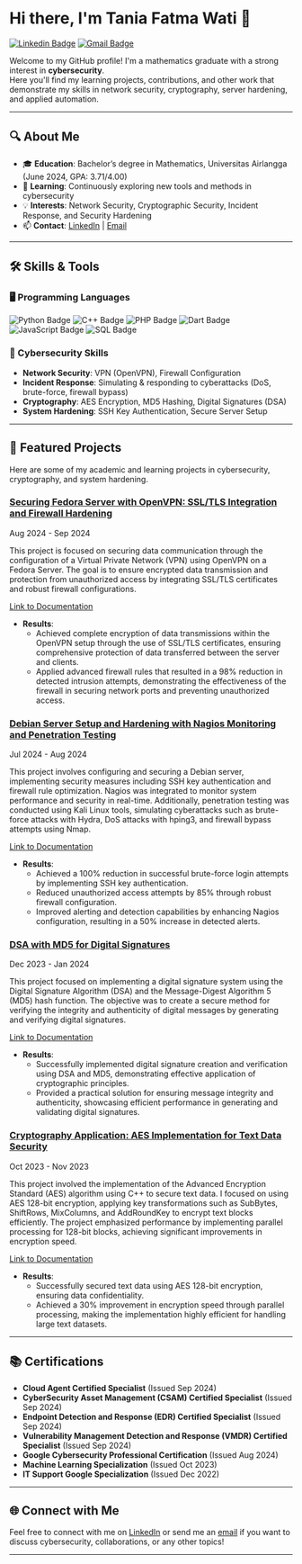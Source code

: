 # Hi there, I'm Tania Fatma Wati 👋

[![Linkedin Badge](https://img.shields.io/badge/-taniafatmawati-blue?style=flat-square&logo=Linkedin&logoColor=white&link=https://www.linkedin.com/in/tania-fatma-wati/)](https://www.linkedin.com/in/tania-fatma-wati/)
[![Gmail Badge](https://img.shields.io/badge/-tania.fatmawati20@gmail.com-c14438?style=flat-square&logo=Gmail&logoColor=white&link=mailto:tania.fatmawati20@gmail.com)](mailto:tania.fatmawati20@gmail.com)

Welcome to my GitHub profile! I'm a mathematics graduate with a strong interest in **cybersecurity**.  
Here you'll find my learning projects, contributions, and other work that demonstrate my skills in network security, cryptography, server hardening, and applied automation.  

---

## 🔍 About Me
- 🎓 **Education**: Bachelor’s degree in Mathematics, Universitas Airlangga (June 2024, GPA: 3.71/4.00)  
- 🌱 **Learning**: Continuously exploring new tools and methods in cybersecurity  
- 💡 **Interests**: Network Security, Cryptographic Security, Incident Response, and Security Hardening  
- 📫 **Contact**: [LinkedIn](https://www.linkedin.com/in/tania-fatma-wati/) | [Email](mailto:taniafatmawati20@gmail.com)  

---

## 🛠️ Skills & Tools

### 🖥️ Programming Languages
![Python Badge](https://img.shields.io/badge/-Python-3776AB?style=for-the-badge&logo=python&logoColor=white)
![C++ Badge](https://img.shields.io/badge/-C++-00599C?style=for-the-badge&logo=c%2B%2B&logoColor=white)
![PHP Badge](https://img.shields.io/badge/-PHP-777BB4?style=for-the-badge&logo=php&logoColor=white)
![Dart Badge](https://img.shields.io/badge/-Dart-0175C2?style=for-the-badge&logo=dart&logoColor=white)
![JavaScript Badge](https://img.shields.io/badge/-JavaScript-F7DF1E?style=for-the-badge&logo=javascript&logoColor=black)
![SQL Badge](https://img.shields.io/badge/-SQL-4479A1?style=for-the-badge&logo=postgresql&logoColor=white)

### 🔐 Cybersecurity Skills
- **Network Security**: VPN (OpenVPN), Firewall Configuration  
- **Incident Response**: Simulating & responding to cyberattacks (DoS, brute-force, firewall bypass)  
- **Cryptography**: AES Encryption, MD5 Hashing, Digital Signatures (DSA)  
- **System Hardening**: SSH Key Authentication, Secure Server Setup  

---

## 📂 Featured Projects

Here are some of my academic and learning projects in cybersecurity, cryptography, and system hardening.

### [Securing Fedora Server with OpenVPN: SSL/TLS Integration and Firewall Hardening](https://github.com/taniafatmawati/vpn-secure-implementation-fedora-server)
Aug 2024 - Sep 2024

This project is focused on securing data communication through the configuration of a Virtual Private Network (VPN) using OpenVPN on a Fedora Server. The goal is to ensure encrypted data transmission and protection from unauthorized access by integrating SSL/TLS certificates and robust firewall configurations.

[Link to Documentation](https://github.com/taniafatmawati/vpn-secure-implementation-fedora-server)

- **Results**:
  - Achieved complete encryption of data transmissions within the OpenVPN setup through the use of SSL/TLS certificates, ensuring comprehensive protection of data transferred between the server and clients.
  - Applied advanced firewall rules that resulted in a 98% reduction in detected intrusion attempts, demonstrating the effectiveness of the firewall in securing network ports and preventing unauthorized access.


### [Debian Server Setup and Hardening with Nagios Monitoring and Penetration Testing](https://github.com/taniafatmawati/debian-server-setup)
Jul 2024 - Aug 2024

This project involves configuring and securing a Debian server, implementing security measures including SSH key authentication and firewall rule optimization. Nagios was integrated to monitor system performance and security in real-time. Additionally, penetration testing was conducted using Kali Linux tools, simulating cyberattacks such as brute-force attacks with Hydra, DoS attacks with hping3, and firewall bypass attempts using Nmap.

[Link to Documentation](https://github.com/taniafatmawati/debian-server-setup-and-hardening)

- **Results**:
  - Achieved a 100% reduction in successful brute-force login attempts by implementing SSH key authentication.
  - Reduced unauthorized access attempts by 85% through robust firewall configuration.
  - Improved alerting and detection capabilities by enhancing Nagios configuration, resulting in a 50% increase in detected alerts.

 
### [DSA with MD5 for Digital Signatures](https://github.com/taniafatmawati/dsa-md5-digital-signatures)
Dec 2023 - Jan 2024

This project focused on implementing a digital signature system using the Digital Signature Algorithm (DSA) and the Message-Digest Algorithm 5 (MD5) hash function. The objective was to create a secure method for verifying the integrity and authenticity of digital messages by generating and verifying digital signatures.

[Link to Documentation](https://github.com/taniafatmawati/dsa-md5-digital-signature)

- **Results**:
  - Successfully implemented digital signature creation and verification using DSA and MD5, demonstrating effective application of cryptographic principles.
  - Provided a practical solution for ensuring message integrity and authenticity, showcasing efficient performance in generating and validating digital signatures.


### [Cryptography Application: AES Implementation for Text Data Security](https://github.com/taniafatmawati/aes-text-data-security)
Oct 2023 - Nov 2023

This project involved the implementation of the Advanced Encryption Standard (AES) algorithm using C++ to secure text data. I focused on using AES 128-bit encryption, applying key transformations such as SubBytes, ShiftRows, MixColumns, and AddRoundKey to encrypt text blocks efficiently. The project emphasized performance by implementing parallel processing for 128-bit blocks, achieving significant improvements in encryption speed.

[Link to Documentation](https://github.com/taniafatmawati/aes-text-encryption-cpp)

- **Results**:
  - Successfully secured text data using AES 128-bit encryption, ensuring data confidentiality.
  - Achieved a 30% improvement in encryption speed through parallel processing, making the implementation highly efficient for handling large text datasets.

---

## 📚 Certifications

- **Cloud Agent Certified Specialist** (Issued Sep 2024)
- **CyberSecurity Asset Management (CSAM) Certified Specialist** (Issued Sep 2024)
- **Endpoint Detection and Response (EDR) Certified Specialist** (Issued Sep 2024)
- **Vulnerability Management Detection and Response (VMDR) Certified Specialist** (Issued Sep 2024)
- **Google Cybersecurity Professional Certification** (Issued Aug 2024)
- **Machine Learning Specialization** (Issued Oct 2023)
- **IT Support Google Specialization** (Issued Dec 2022)

---

## 🌐 Connect with Me

Feel free to connect with me on [LinkedIn](https://www.linkedin.com/in/tania-fatma-wati/) or send me an [email](mailto:tania.fatmawati20@gmail.com) if you want to discuss cybersecurity, collaborations, or any other topics!

---
